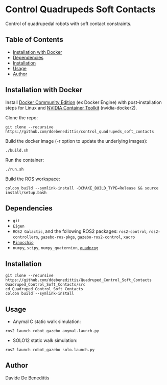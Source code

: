 # Control Quadrupeds Soft Contacts

Control of quadrupedal robots with soft contact constraints.

## Table of Contents
- [Installation with Docker](#installation-with-docker)
- [Dependencies](#dependencies)
- [Installation](#installation)
- [Usage](#usage)
- [Author](#author)

## Installation with Docker
Install [Docker Community Edition](https://docs.docker.com/engine/install/ubuntu/) (ex Docker Engine) with post-installation steps for Linux and [NVIDIA Container Toolkit](https://docs.nvidia.com/datacenter/cloud-native/container-toolkit/install-guide.html) (nvidia-docker2).

Clone the repo:
```shell
git clone --recursive https://github.com/ddebenedittis/control_quadrupeds_soft_contacts
```
Build the docker image (-r option to update the underlying images):
```shell
./build.sh
```
Run the container:
```shell
./run.sh
```
Build the ROS workspace:
```shell
colcon build --symlink-install -DCMAKE_BUILD_TYPE=Release && source install/setup.bash
```

## Dependencies

- `git`
- `Eigen`
- `ROS2 Galactic`, and the following ROS2 packages: `ros2-control`, `ros2-controllers`, `gazebo-ros-pkgs`, `gazebo-ros2-control`, `xacro`
- [`Pinocchio`](https://github.com/stack-of-tasks/pinocchio)
- `numpy`, `scipy`, `numpy_quaternion`, [`quadprog`](https://github.com/quadprog/quadprog)

## Installation
```shell
git clone --recursive https://github.com/ddebenedittis/Quadruped_Control_Soft_Contacts Quadruped_Control_Soft_Contacts/src
cd Quadruped_Control_Soft_Contacts
colcon build --symlink-install
```

## Usage
- Anymal C static walk simulation:
```shell
ros2 launch robot_gazebo anymal.launch.py
```
- SOLO12 static walk simulation:
```shell
ros2 launch robot_gazebo solo.launch.py
```

## Author
Davide De Benedittis